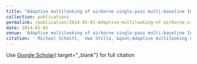 ```yaml
---
title: "Adaptive multilooking of airborne single-pass multi-baseline InSAR stacks"
collection: publications
permalink: /publication/2014-01-01-Adaptive-multilooking-of-airborne-single-pass-multi-baseline-InSAR-stacks
date: 2014-01-01
venue: 'Adaptive multilooking of airborne single-pass multi-baseline InSAR stacks'
citation: ' Michael Schmitt,  Uwe Stilla, &quot;Adaptive multilooking of airborne single-pass multi-baseline InSAR stacks.&quot; Adaptive multilooking of airborne single-pass multi-baseline InSAR stacks, 2014.'
---
```

Use [Google Scholar](https://scholar.google.com/scholar?q=Adaptive+multilooking+of+airborne+single+pass+multi+baseline+InSAR+stacks){:target="_blank"} for full citation